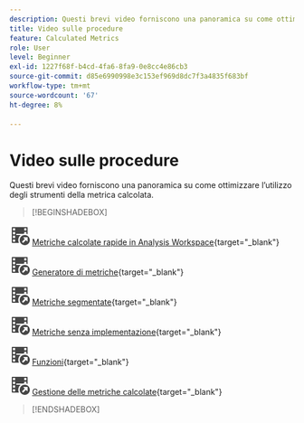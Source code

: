 ```yaml
---
description: Questi brevi video forniscono una panoramica su come ottimizzare l’utilizzo degli strumenti della metrica calcolata.
title: Video sulle procedure
feature: Calculated Metrics
role: User
level: Beginner
exl-id: 1227f68f-b4cd-4fa6-8fa9-0e8cc4e86cb3
source-git-commit: d85e6990998e3c153ef969d8dc7f3a4835f683bf
workflow-type: tm+mt
source-wordcount: '67'
ht-degree: 8%

---
```


# Video sulle procedure

Questi brevi video forniscono una panoramica su come ottimizzare l’utilizzo degli strumenti della metrica calcolata.

>[!BEGINSHADEBOX]

![VideoCheckedOut](/help/assets/icons/VideoCheckedOut.svg) [Metriche calcolate rapide in Analysis Workspace](https://experienceleague.adobe.com/docs/analytics-learn/tutorials/components/calculated-metrics/quick-calculated-metrics-in-analysis-workspace.html?lang=it){target="_blank"}

![VideoCheckedOut](/help/assets/icons/VideoCheckedOut.svg) [Generatore di metriche](https://experienceleague.adobe.com/docs/analytics-learn/tutorials/components/calculated-metrics/calculated-metrics-metric-builder.html?lang=it){target="_blank"}

![VideoCheckedOut](/help/assets/icons/VideoCheckedOut.svg) [Metriche segmentate](https://experienceleague.adobe.com/docs/analytics-learn/tutorials/components/calculated-metrics/calculated-metrics-segmented-metrics.html?lang=it){target="_blank"}

![VideoCheckedOut](/help/assets/icons/VideoCheckedOut.svg) [Metriche senza implementazione](https://experienceleague.adobe.com/docs/analytics-learn/tutorials/components/calculated-metrics/calculated-metrics-implementationless-metrics.html?lang=it){target="_blank"}

![VideoCheckedOut](/help/assets/icons/VideoCheckedOut.svg) [Funzioni](https://experienceleague.adobe.com/docs/analytics-learn/tutorials/components/calculated-metrics/calculated-metrics-functions.html?lang=it){target="_blank"}

![VideoCheckedOut](/help/assets/icons/VideoCheckedOut.svg) [Gestione delle metriche calcolate](https://experienceleague.adobe.com/docs/analytics-learn/tutorials/components/calculated-metrics/manage-your-calculated-metrics.html?lang=it){target="_blank"}


>[!ENDSHADEBOX]
